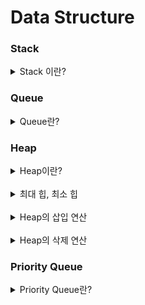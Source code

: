 # Data Structure

### Stack

<details>
<summary>Stack 이란?</summary>

<br>

<div>
Stack은 선형 자료구조로 가장 마지막에 저장된 데이터를 먼저 가져오는 LIFO 방식의 자료구조입니다.
스택의 가장 위에서 데이터의 삽입, 삭제, 조회가 이루어 집니다.
</div>
</details>

### Queue

<details>
<summary>Queue란?</summary>

<br>

<div>
Queue는 선형 자료구조로 가장 먼저 저장된 데이터를 먼저 가져오는 FIFO 방식의 자료구조입니다.
</div>
</details>

### Heap

<details>
<summary>Heap이란?</summary>

<br>

<div>
Heap이란 최대 값이나 최솟값을 찾아내는 연산을 빠르게 하기 위해 고안 된 완전 이진 트리를 기본으로 한 자료구조 입니다.
Heap에는 최소 Heap과 최대 Heap이 있습니다. Heap의 삽입과 삭제의 시간 복잡도는 O(log N)입니다.
Heap은 우선순위 큐나 힙 정렬에 사용되며 최대/최솟값 검색 작업을 효율적으로 처리할 수 있습니다.
</div>
</details>

<br>

<details>
<summary>최대 힙, 최소 힙</summary>

<br>

<div>
최대 힙은 부모 노드의 키 값이 자식 노드의 키 값보다 크거나 같은 완전 이진 트리입니다.
반대로 최소 힙은 부모 노드의 키 값이 자식 노드의 키 값보다 작거나 같은 완전 이진 트리입니다.
</div>
</details>

<br>

<details>
<summary>Heap의 삽입 연산</summary>

<br>

<div>
완전 이진 트리를 유지하기 위해 삽입되는 데이터는 왼쪽 최하단 노드부터 채워집니다.
이후 채워진 위치에서 부모 노드의 값을 확인 해 정렬하는 과정을 반복합니다.
삽입 연산의 시간 복잡도는 O(log N) 입니다.
</div>
</details>

<br>

<details>
<summary>Heap의 삭제 연산</summary>

<br>

<div>
heap의 표준 삭제 연산은 힙의 루트 노드를 삭제합니다.
최대 힙인 경우 최댓값을 삭제 하고 최소 힙인 경우 최솟값을 삭제합니다.
루트 노드의 값을 마지막 노드의 위치를 변경해 삭제한 후 정렬하는 과정을 반복합니다.
삭제 연산의 시간 복잡도는 O(log N)입니다.
</div>
</details>

### Priority Queue

<details>
<summary>Priority Queue란?</summary>

<br>

<div>
우선순위 큐란 우선순위를 가진 항목을 저장하는 큐로 FIFO 구조가 아닌
우선순위가 높은 데이터가 먼저 나오는 자료구조입니다.

일반적으로 힙을 이용해 구현하며, 배열과 연결리스트를 이용해 구현할 수 있습니다.

</div>

#### 우선순위 큐 시간 복잡도
* 힙으로 구현이 된 경우 삽입과 삭제에 O(log N)입니다.
* 정렬된  배열과 정렬된 연결리스트에서 삽입은 O(n), 삭제는 O(1) 입니다.
</details>